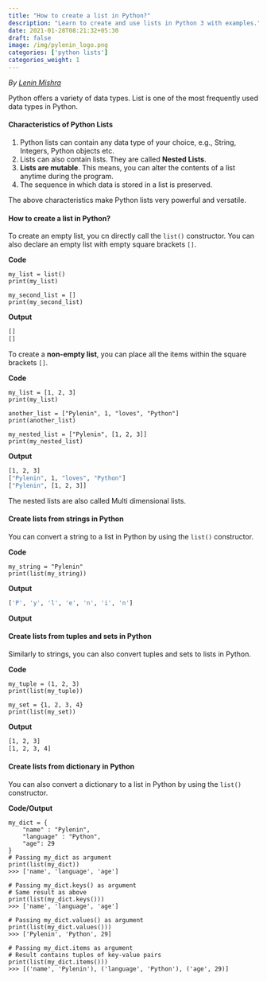 ```yaml
---
title: "How to create a list in Python?"
description: "Learn to create and use lists in Python 3 with examples."
date: 2021-01-28T08:21:32+05:30
draft: false
image: /img/pylenin_logo.png
categories: ['python lists']
categories_weight: 1
---
```

<div class="sharethis-inline-follow-buttons"></div>

*By [Lenin Mishra](https://www.pylenin.com/authors/#lenin-mishra)*

Python offers a variety of data types. 
List is one of the most frequently used data types in Python.

#### Characteristics of Python Lists

1. Python lists can contain any data type of your choice, e.g., String, Integers, Python objects etc.
2. Lists can also contain lists. They are called **Nested Lists**.
3. **Lists are mutable**. This means, you can alter the contents of a list anytime during the program.
4. The sequence in which data is stored in a list is preserved.

The above characteristics make Python lists very powerful and versatile.

#### How to create a list in Python?

To create an empty list, you cn directly call the `list()` constructor.
You can also declare an empty list with empty square brackets `[]`.

**Code**

```python3
my_list = list()
print(my_list)

my_second_list = []
print(my_second_list)
```

**Output**

```bash
[]
[]
```

To create a **non-empty list**, you can place all the items within the square brackets `[]`.

**Code**

```python3
my_list = [1, 2, 3]
print(my_list)

another_list = ["Pylenin", 1, "loves", "Python"]
print(another_list)

my_nested_list = ["Pylenin", [1, 2, 3]]
print(my_nested_list)
```

**Output**

```bash
[1, 2, 3]
["Pylenin", 1, "loves", "Python"]
["Pylenin", [1, 2, 3]]
```

The nested lists are also called Multi dimensional lists.

#### Create lists from strings in Python

You can convert a string to a list in Python by using the `list()` constructor.

**Code**

```python3
my_string = "Pylenin"
print(list(my_string))
```

**Output**

```bash
['P', 'y', 'l', 'e', 'n', 'i', 'n']
```

**Output**

#### Create lists from tuples and sets in Python

Similarly to strings, you can also convert tuples and sets to lists in Python.

**Code**

```python3
my_tuple = (1, 2, 3)
print(list(my_tuple))

my_set = {1, 2, 3, 4}
print(list(my_set))
```

**Output**

```bash
[1, 2, 3]
[1, 2, 3, 4]
```

#### Create lists from dictionary in Python

You can also convert a dictionary to a list in Python by using the `list()` constructor.

**Code/Output**

```python3
my_dict = {
    "name" : "Pylenin",
    "language" : "Python",
    "age": 29
}
# Passing my_dict as argument
print(list(my_dict))
>>> ['name', 'language', 'age']

# Passing my_dict.keys() as argument
# Same result as above
print(list(my_dict.keys()))
>>> ['name', 'language', 'age']

# Passing my_dict.values() as argument
print(list(my_dict.values()))
>>> ['Pylenin', 'Python', 29]

# Passing my_dict.items as argument
# Result contains tuples of key-value pairs
print(list(my_dict.items()))
>>> [('name', 'Pylenin'), ('language', 'Python'), ('age', 29)]
```

